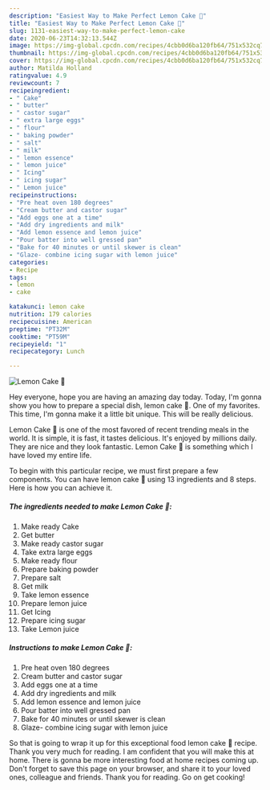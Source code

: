 ```yaml
---
description: "Easiest Way to Make Perfect Lemon Cake 🎂"
title: "Easiest Way to Make Perfect Lemon Cake 🎂"
slug: 1131-easiest-way-to-make-perfect-lemon-cake
date: 2020-06-23T14:32:13.544Z
image: https://img-global.cpcdn.com/recipes/4cbb0d6ba120fb64/751x532cq70/lemon-cake-🎂-recipe-main-photo.jpg
thumbnail: https://img-global.cpcdn.com/recipes/4cbb0d6ba120fb64/751x532cq70/lemon-cake-🎂-recipe-main-photo.jpg
cover: https://img-global.cpcdn.com/recipes/4cbb0d6ba120fb64/751x532cq70/lemon-cake-🎂-recipe-main-photo.jpg
author: Matilda Holland
ratingvalue: 4.9
reviewcount: 7
recipeingredient:
- " Cake"
- " butter"
- " castor sugar"
- " extra large eggs"
- " flour"
- " baking powder"
- " salt"
- " milk"
- " lemon essence"
- " lemon juice"
- " Icing"
- " icing sugar"
- " Lemon juice"
recipeinstructions:
- "Pre heat oven 180 degrees"
- "Cream butter and castor sugar"
- "Add eggs one at a time"
- "Add dry ingredients and milk"
- "Add lemon essence and lemon juice"
- "Pour batter into well gressed pan"
- "Bake for 40 minutes or until skewer is clean"
- "Glaze- combine icing sugar with lemon juice"
categories:
- Recipe
tags:
- lemon
- cake

katakunci: lemon cake 
nutrition: 179 calories
recipecuisine: American
preptime: "PT32M"
cooktime: "PT59M"
recipeyield: "1"
recipecategory: Lunch

---
```



![Lemon Cake 🎂](https://img-global.cpcdn.com/recipes/4cbb0d6ba120fb64/751x532cq70/lemon-cake-🎂-recipe-main-photo.jpg)

Hey everyone, hope you are having an amazing day today. Today, I'm gonna show you how to prepare a special dish, lemon cake 🎂. One of my favorites. This time, I'm gonna make it a little bit unique. This will be really delicious.



Lemon Cake 🎂 is one of the most favored of recent trending meals in the world. It is simple, it is fast, it tastes delicious. It's enjoyed by millions daily. They are nice and they look fantastic. Lemon Cake 🎂 is something which I have loved my entire life.


To begin with this particular recipe, we must first prepare a few components. You can have lemon cake 🎂 using 13 ingredients and 8 steps. Here is how you can achieve it.

<!--inarticleads1-->

##### The ingredients needed to make Lemon Cake 🎂:

1. Make ready  Cake
1. Get  butter
1. Make ready  castor sugar
1. Take  extra large eggs
1. Make ready  flour
1. Prepare  baking powder
1. Prepare  salt
1. Get  milk
1. Take  lemon essence
1. Prepare  lemon juice
1. Get  Icing
1. Prepare  icing sugar
1. Take  Lemon juice




<!--inarticleads2-->

##### Instructions to make Lemon Cake 🎂:

1. Pre heat oven 180 degrees
1. Cream butter and castor sugar
1. Add eggs one at a time
1. Add dry ingredients and milk
1. Add lemon essence and lemon juice
1. Pour batter into well gressed pan
1. Bake for 40 minutes or until skewer is clean
1. Glaze- combine icing sugar with lemon juice




So that is going to wrap it up for this exceptional food lemon cake 🎂 recipe. Thank you very much for reading. I am confident that you will make this at home. There is gonna be more interesting food at home recipes coming up. Don't forget to save this page on your browser, and share it to your loved ones, colleague and friends. Thank you for reading. Go on get cooking!
